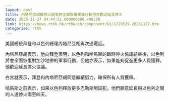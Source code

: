 ```yaml
---
layout: post
title: 內塔尼亞胡稱停火結束將全面恢復軍事行動但亦歡迎延長停火
date: 2023-11-27 04:44:51.000000000 +08:00
link: https://news.rthk.hk/rthk/ch/component/k2/1729529-20231127.htm
categories: rthk
---
```


美國總統拜登和以色列總理內塔尼亞胡再次通電話。

內塔尼亞胡表示，他向拜登表明，以色列和哈馬斯的臨時停火協議結束後，以色列將會全面恢復對加沙地帶的軍事行動，但他亦表示，如果能夠促進更多人質獲釋，他歡迎延長停火協議。

白宮就表示，拜登和內塔尼亞胡同意繼續努力，確保所有人質獲釋。

哈馬斯之前表示，如果以色列釋放更多巴勒斯坦囚犯，他們願意延長與以色列之間的人道停火兩至四天。
